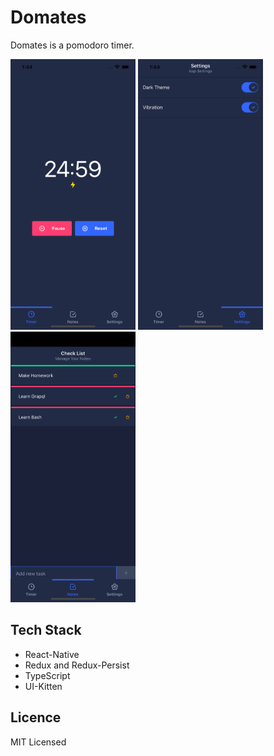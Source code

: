 # Domates

Domates is a pomodoro timer.

<img src="./assets/ss1.png" width="200" >
<img src="./assets/ss2.png" width="200">
<img src="./assets/ss3.png" width="200">

## Tech Stack

- React-Native
- Redux and Redux-Persist
- TypeScript
- UI-Kitten

## Licence

MIT Licensed
